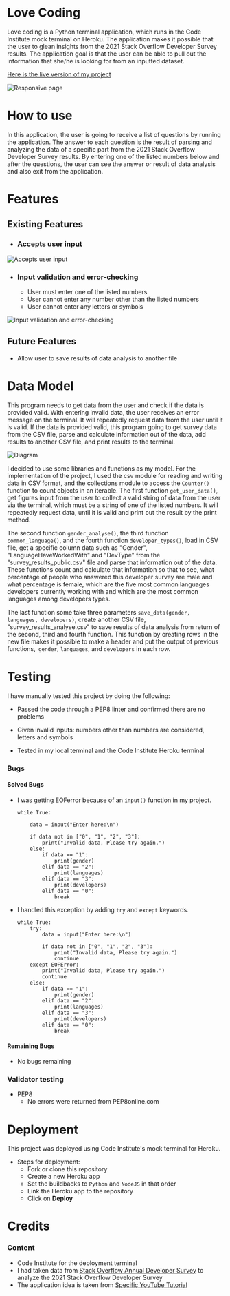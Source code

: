 # Love Coding

Love coding is a Python terminal application, which runs in the Code Institute mock terminal on Heroku.
The application makes it possible that the user to glean insights from the 2021 Stack Overflow Developer Survey results.
The application goal is that the user can be able to pull out the information that she/he is looking for from an inputted dataset.

[Here is the live version of my project](https://love-coding.onrender.com)

![Responsive page](/images/responsive.jpg)

# How to use

In this application, the user is going to receive a list of questions by running the application. The answer to each question is the result of parsing and analyzing the data of a specific part from the 2021 Stack Overflow Developer Survey results.  By entering one of the listed numbers below and after the questions, the user can see the answer or result of data analysis and also exit from the application.

# Features
## Existing Features
- ### Accepts user input

![Accepts user input](/images/input.jpg)

- ### Input validation and error-checking
  - User must enter one of the listed numbers
  - User cannot enter any number other than the listed numbers
  - User cannot enter any letters or symbols

![Input validation and error-checking](/images/invalid.jpg)

## Future Features
- Allow user to save results of data analysis to another file

# Data Model
   This program needs to get data from the user and check if the data is provided valid. With entering invalid data, the user receives an error message on the terminal. It will repeatedly request data from the user until it is valid. If the data is provided valid, this program going to get survey data from the CSV file, parse and calculate information out of the data, add results to another CSV file, and print results to the terminal.

   ![Diagram](/images/diagram.jpg)

  I decided to use some libraries and functions as my model. For the implementation of the project, I used the csv module for reading and writing data in CSV format, and the collections module to access the `Counter()` function to count objects in an iterable. The first function `get_user_data()`, get figures input from the user to collect a valid string of data from the user via the terminal, which must be a string of one of the listed numbers. It will repeatedly request data, until it is valid and print out the result by the print method.
   
   The second function `gender_analyse()`, the third function `common_language()`, and the fourth function `developer_types()`, load in CSV file, get a specific column data such as "Gender", "LanguageHaveWorkedWith" and "DevType" from the "survey_results_public.csv" file and parse that information out of the data. These functions count and calculate that information so that to see, what percentage of people who answered this developer survey are male and what percentage is female, which are the five most common languages developers currently working with and which are the most common languages among developers types. 
   
   The last function some take three parameters `save_data(gender, languages, developers)`, create another CSV file, "survey_results_analyse.csv" to save results of data analysis from return of the second, third and fourth function. This function by creating rows in the new file makes it possible to make a header and put the output of previous functions,` gender`, `languages`, and `developers` in each row.

# Testing

I have manually tested this project by doing the following:

- Passed the code through a PEP8 linter and confirmed there are no problems

- Given invalid inputs: numbers other than numbers are considered, letters and symbols

- Tested in my local terminal and the Code Institute Heroku terminal

### Bugs
#### Solved Bugs
- I was getting EOFerror because of an `input()` function in my project.


      while True:

          data = input("Enter here:\n")

          if data not in ["0", "1", "2", "3"]:
              print("Invalid data, Please try again.")
          else:
              if data == "1":
                  print(gender)
              elif data == "2":
                  print(languages)
              elif data == "3":
                  print(developers)
              elif data == "0":
                  break

- I handled this exception by adding `try` and `except` keywords.

      while True:
          try:
              data = input("Enter here:\n")

              if data not in ["0", "1", "2", "3"]:
                  print("Invalid data, Please try again.")
                  continue
          except EOFError:
              print("Invalid data, Please try again.")
              continue
          else:
              if data == "1":
                  print(gender)
              elif data == "2":
                  print(languages)
              elif data == "3":
                  print(developers)
              elif data == "0":
                  break


#### Remaining Bugs
- No bugs remaining

### Validator testing
- PEP8
   - No errors were returned from PEP8online.com

# Deployment
This project was deployed using Code Institute's mock terminal for Heroku.
- Steps for deployment:
  - Fork or clone this repository
  - Create a new Heroku app
  - Set the buildbacks to `Python` and `NodeJS` in that order
  - Link the Heroku app to the repository
  - Click on **Deploy**

# Credits
### Content
- Code Institute for the deployment terminal
- I had taken data from [Stack Overflow Annual Developer Survey](https://insights.stackoverflow.com/survey) to analyze the 2021 Stack Overflow Developer Survey
- The application idea is taken from [Specific YouTube Tutorial](https://www.youtube.com/watch?v=_P7X8tMplsw&t=1044s)